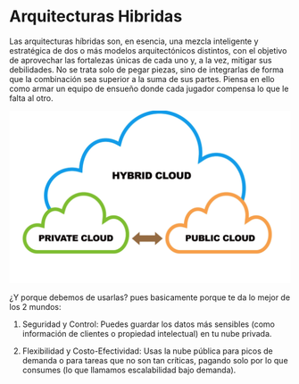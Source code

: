 # Arquitecturas Hibridas

Las arquitecturas híbridas son, en esencia, una mezcla inteligente y estratégica de dos o más modelos arquitectónicos distintos, con el objetivo de aprovechar las fortalezas únicas de cada uno y, a la vez, mitigar sus debilidades. No se trata solo de pegar piezas, sino de integrarlas de forma que la combinación sea superior a la suma de sus partes. Piensa en ello como armar un equipo de ensueño donde cada jugador compensa lo que le falta al otro.

![Imagen Ejemplo 1](./img/img1.png)

¿Y porque debemos de usarlas? pues basicamente porque te da lo mejor de los 2 mundos:

1. Seguridad y Control: Puedes guardar los datos más sensibles (como información de clientes o propiedad intelectual) en tu nube privada.

2. Flexibilidad y Costo-Efectividad: Usas la nube pública para picos de demanda o para tareas que no son tan críticas, pagando solo por lo que consumes (lo que llamamos escalabilidad bajo demanda).